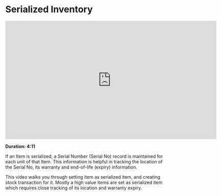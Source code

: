# Serialized Inventory

<iframe width="660" height="371" src="https://www.youtube.com/embed/gvOVlEwFDAk" frameborder="0" allowfullscreen></iframe>

**Duration: 4:11**

If an Item is serialized, a Serial Number (Serial No) record is maintained for each unit of that Item. This information is helpful in tracking the location of the Serial No, its warranty and end-of-life (expiry) information.

This video walks you through setting item as serialized item, and creating stock transaction for it. Mostly a high value items are set as serialized item which requires close tracking of its location and warranty expiry.
